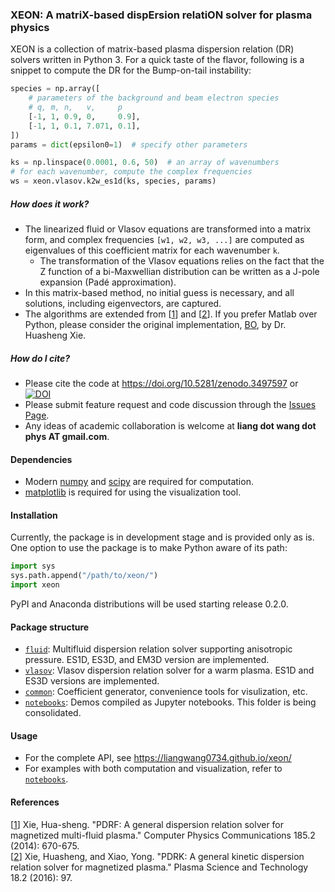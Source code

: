 ### XEON: A matriX-based dispErsion relatiON solver for plasma physics

XEON is a collection of matrix-based plasma dispersion relation (DR) solvers written in Python 3. For a quick taste of the flavor, following is a snippet to compute the DR for the Bump-on-tail instability:
```python
species = np.array([
    # parameters of the background and beam electron species
    # q, m, n,   v,     p
    [-1, 1, 0.9, 0,     0.9],
    [-1, 1, 0.1, 7.071, 0.1],
])
params = dict(epsilon0=1)  # specify other parameters

ks = np.linspace(0.0001, 0.6, 50)  # an array of wavenumbers
# for each wavenumber, compute the complex frequencies
ws = xeon.vlasov.k2w_es1d(ks, species, params)
```

##### How does it work?
- The linearized fluid or Vlasov equations are transformed into a matrix form, and complex frequencies `[w1, w2, w3, ...]` are computed as eigenvalues of this coefficient matrix for each wavenumber `k`.
  - The transformation of the Vlasov equations relies on the fact that the Z function of a bi-Maxwellian distribution can be written as a J-pole expansion (Padé approximation).
- In this matrix-based method, no initial guess is necessary, and all solutions, including eigenvectors, are captured.
- The algorithms are extended from [[1]] and [[2]]. If you prefer Matlab over Python, please consider the original implementation, [BO](https://github.com/hsxie/pdrk), by Dr. Huasheng Xie.

##### How do I cite?
- Please cite the code at https://doi.org/10.5281/zenodo.3497597 or  
[![DOI](https://zenodo.org/badge/215848704.svg)](https://zenodo.org/badge/latestdoi/215848704)
- Please submit feature request and code discussion through the [Issues Page](https://github.com/liangwang0734/xeon/issues).
- Any ideas of academic collaboration is welcome at **liang dot wang dot phys AT gmail.com**.

[1]:https://www.sciencedirect.com/science/article/pii/S0010465513003408
[2]:https://iopscience.iop.org/article/10.1088/1009-0630/18/2/01/pdf

#### Dependencies
- Modern [numpy](https://numpy.org/) and [scipy](https://www.scipy.org) are required for computation.
- [matplotlib](https://matplotlib.org/) is required for using the visualization tool.

#### Installation
Currently, the package is in development stage and is provided only as is. One option to use the package is to make Python aware of its path:
```python
import sys
sys.path.append("/path/to/xeon/")
import xeon
```
PyPI and Anaconda distributions will be used starting release 0.2.0.

#### Package structure
- [`fluid`](https://github.com/liangwang0734/xeon/tree/master/fluid): Multifluid dispersion relation solver supporting anisotropic pressure. ES1D, ES3D, and EM3D version are implemented.
- [`vlasov`](https://github.com/liangwang0734/xeon/tree/master/vlasov): Vlasov dispersion relation solver for a warm plasma. ES1D and ES3D versions are implemented.
- [`common`](https://github.com/liangwang0734/xeon/tree/master/common): Coefficient generator, convenience tools for visulization, etc.
- [`notebooks`](https://github.com/liangwang0734/xeon/tree/master/notebooks): Demos compiled as Jupyter notebooks. This folder is being consolidated.

#### Usage
- For the complete API, see https://liangwang0734.github.io/xeon/
- For examples with both computation and visualization, refer to [`notebooks`](https://github.com/liangwang0734/xeon/tree/master/notebooks).

#### References
[[1]] Xie, Hua-sheng. "PDRF: A general dispersion relation solver for magnetized multi-fluid plasma." Computer Physics Communications 185.2 (2014): 670-675.  
[[2]] Xie, Huasheng, and Xiao, Yong. "PDRK: A general kinetic dispersion relation solver for magnetized plasma." Plasma Science and Technology 18.2 (2016): 97.
